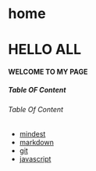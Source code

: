 # home

# HELLO ALL

#### WELCOME TO MY PAGE

##### Table OF Content





###### Table Of Content



* [mindest](https://sukaynaghnemat.github.io/reading-notes/grouthmind)
* [markdown](https://sukaynaghnemat.github.io/reading-notes/markdown)
* [git](https://sukaynaghnemat.github.io/reading-notes/git)
* [javascript](https://github.com/sukaynaghnemat/reading-notes/blob/main/javascript1)
